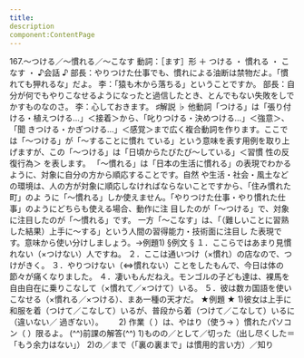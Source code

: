 ```yaml
---
title:
description
component:ContentPage
---
```



167.～つける／～慣れる／～こなす
動詞：［ます］形 ＋ つける ・
慣れる ・
こなす ・
♪会話 ♪
部長：やりつけた仕事でも、慣れによる油断は禁物だよ。「慣れても狎れるな」だよ。
李：「猿も木から落ちる」ということですか。
部長：自分が何でもやりこなせるようになったと過信したとき、とんでもない失敗をしでかすものなのさ。
李：心しておきます。
♯解説 ♭
他動詞「つける」は「張り付ける・植えつける…」＜接着＞から、「叱りつける・決めつける…」＜強意＞、「聞 きつける・かぎつける…」＜感覚＞まで広く複合動詞を作ります。ここでは「～つける」が「～することに慣れ ている」という意味を表す用例を取り上げますが、この「～つける」は「日頃からたびたび～している」＜習慣 性の反復行為＞ を表します。
「～慣れる」は「日本の生活に慣れる」の表現でわかるように、対象に自分の方から順応することです。自然 や生活・社会・風土などの環境は、人の方が対象に順応しなければならないことですから、「住み慣れた町」のよ うに「～慣れる」しか使えません。「やりつけた仕事・やり慣れた仕事」のようにどちらも使える場合、動作に注 目したのが「～つける」で、対象に注目したのが「～慣れる」です。
一方「～こなす」は、「（難しいことに習熟した結果）上手に～する」という人間の習得能力・技術面に注目し た表現です。意味から使い分けしましょう。→例題1)
§例文 §
１．ここらではあまり見慣れない（×つけない）人ですね。
２．ここは通いつけ（×慣れ）の店なので、つけがきく。
３．やりつけない（⇔慣れない）ことをしたもんで、今日は体の節々が痛くなりました。
４．凄いもんだねえ。モンゴルの子ども達は、裸馬を自由自在に乗りこなして（×慣れて／×つけて）いる。
５．彼は数カ国語を使いこなせる（×慣れる／×つける）、まあ一種の天才だ。
★例題 ★
1)彼女は上手に和服を着（つけて／こなして）いるが、普段から着（つけて／こなして）いるに（違いない／
過ぎない）。      
2) 作業（ ）は、やはり（使う→ ）慣れたパソコン（ ）限るよ。
(^^)前課の解答(^^)
1)ものの／として／切った（出し尽くした＝「もう余力はない」）
2)の／まで（「裏の裏まで」は慣用的言い方）／知り
